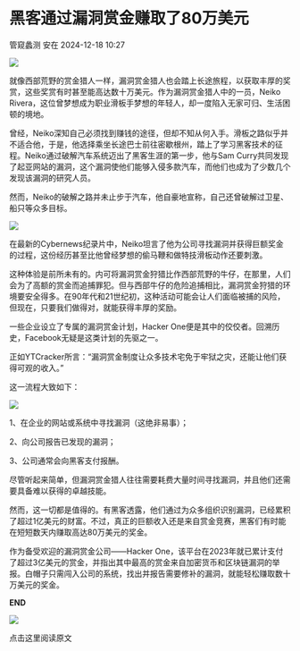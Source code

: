 #  黑客通过漏洞赏金赚取了80万美元   
管窥蠡测  安在   2024-12-18 10:27  
  
![](https://mmbiz.qpic.cn/mmbiz_gif/5eH7xATwT3icpLmjpDSQkXx16oAygiaJncke0vYYJvIkuzECibrQJcUW4oAedTuib1G9m372rleJRDNXNs54fBEVicg/640?wx_fmt=gif&from=appmsg&wxfrom=5&wx_lazy=1&tp=webp "")  
  
  
就像西部荒野的赏金猎人一样，漏洞赏金猎人也会踏上长途旅程，以获取丰厚的奖赏，这些奖赏有时甚至能高达数十万美元。作为漏洞赏金猎人中的一员，Neiko Rivera，这位曾梦想成为职业滑板手梦想的年轻人，却一度陷入无家可归、生活困顿的境地。  
  
曾经，Neiko深知自己必须找到赚钱的途径，但却不知从何入手。滑板之路似乎并不适合他，于是，他选择乘坐长途巴士前往密歇根州，踏上了学习黑客技术的征程。Neiko通过破解汽车系统迈出了黑客生涯的第一步，他与Sam Curry共同发现了起亚网站的漏洞，这个漏洞使他们能够入侵多款汽车，而他们也成为了少数几个发现该漏洞的研究人员。  
  
然而，Neiko的破解之路并未止步于汽车，他自豪地宣称，自己还曾破解过卫星、船只等众多目标。  
  
![](https://mmbiz.qpic.cn/mmbiz_png/5eH7xATwT3ico1icPtSrFqocGKyUb7foy57UoRTokt31ezRoLWqXefYpEpF8WALjYjrhe64Cb2sFfnibUQ6pFWFmA/640?wx_fmt=png&from=appmsg "")  
  
在最新的Cybernews纪录片中，Neiko坦言了他为公司寻找漏洞并获得巨额奖金的过程，这份经历甚至比他曾经梦想的偷马鞭和做特技滑板动作还要刺激。  
  
这种体验是前所未有的。内可将漏洞赏金狩猎比作西部荒野的牛仔，在那里，人们会为了高额的赏金而追捕罪犯。但与西部牛仔的危险追捕相比，漏洞赏金狩猎的环境要安全得多。在90年代和21世纪初，这种活动可能会让人们面临被捕的风险，但现在，只要我们做得对，就能获得丰厚的奖励。  
  
一些企业设立了专属的漏洞赏金计划，Hacker One便是其中的佼佼者。回溯历史，Facebook无疑是这类计划的先驱之一。  
  
正如YTCracker所言：“漏洞赏金制度让众多技术宅免于牢狱之灾，还能让他们获得可观的收入。”  
  
这一流程大致如下：  
  
![](https://mmbiz.qpic.cn/mmbiz_png/5eH7xATwT3ico1icPtSrFqocGKyUb7foy5MG5bpLKQKAZCaDIqLHCjmHOEZMdSJsdu68iaDaStT0l2wxCAibTpTic6g/640?wx_fmt=png&from=appmsg "")  
  
1、在企业的网站或系统中寻找漏洞（这绝非易事）；  
  
  
2、向公司报告已发现的漏洞；  
  
  
3、公司通常会向黑客支付报酬。  
  
尽管听起来简单，但漏洞赏金猎人往往需要耗费大量时间寻找漏洞，并且他们还需要具备难以获得的卓越技能。  
  
然而，这一切都是值得的。有黑客透露，他们通过为众多组织识别漏洞，已经累积了超过1亿美元的财富。不过，真正的巨额收入还是来自赏金竞赛，黑客们有时能在短短数天内赚取高达80万美元的奖金。  
  
作为备受欢迎的漏洞赏金公司——Hacker One，该平台在2023年就已累计支付了超过3亿美元的赏金，并指出其中最高的赏金来自加密货币和区块链漏洞的举报。白帽子只需闯入公司的系统，找出并报告需要修补的漏洞，就能轻松赚取数十万美元的奖金。  
  
  
**END**  
  
  
  
  
  
  
![](https://mmbiz.qpic.cn/mmbiz_jpg/5eH7xATwT3icpLmjpDSQkXx16oAygiaJncnia0kl72sBlgJQlKdaWJ6GQnULdjmQ7McMvLAUBmCOeXnSkHjjM5QSQ/640?wx_fmt=other&from=appmsg&wxfrom=5&wx_lazy=1&wx_co=1&tp=webp "")  
  
  
点击这里阅读原文  
  
